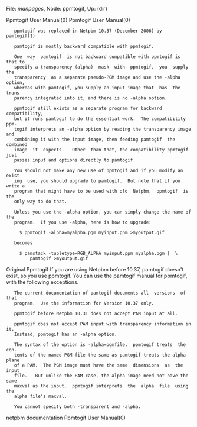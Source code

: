 File: *manpages*,  Node: ppmtogif,  Up: (dir)

Ppmtogif User Manual(0)                                Ppmtogif User Manual(0)



       ppmtogif was replaced in Netpbm 10.37 (December 2006) by pamtogif(1)

       pamtogif is mostly backward compatible with ppmtogif.

       One  way  pamtogif  is not backward compatible with ppmtogif is that to
       specify a transparency (alpha)  mask  with  ppmtogif,  you  supply  the
       transparency  as a separate pseudo-PGM image and use the -alpha option,
       whereas with pamtogif, you supply an input image that  has  the  trans-
       parency integrated into it, and there is no -alpha option.

       ppmtogif still exists as a separate program for backward compatibility,
       but it runs pamtogif to do the essential work.  The compatibility  ppm-
       togif interprets an -alpha option by reading the transparency image and
       combining it with the input image, then feeding pamtogif  the  combined
       image  it  expects.   Other  than that, the compatibility ppmtogif just
       passes input and options directly to pamtogif.

       You should not make any new use of ppmtogif and if you modify an exist-
       ing  use, you should upgrade to pamtogif.  But note that if you write a
       program that might have to be used with old  Netpbm,  ppmtogif  is  the
       only way to do that.

       Unless you use the -alpha option, you can simply change the name of the
       program.  If you use -alpha, here is how to upgrade:

         $ ppmtogif -alpha=myalpha.pgm myinput.ppm >myoutput.gif

       becomes

         $ pamstack -tupletype=RGB_ALPHA myinput.ppm myalpha.pgm |  \
             pamtogif >myoutput.gif



Original Ppmtogif
       If you are using Netpbm before 10.37, pamtogif doesn't  exist,  so  you
       use  ppmtogif.   You can use the pamtogif manual for ppmtogif, with the
       following exceptions.

       The current documentation of pamtogif documents all  versions  of  that
       program.  Use the information for Version 10.37 only.

       ppmtogif before Netpbm 10.31 does not accept PAM input at all.

       ppmtogif does not accept PAM input with transparency information in it.
       Instead, ppmtogif has an -alpha option.

       The syntax of the option is -alpha=pgmfile.  ppmtogif treats  the  con-
       tents of the named PGM file the same as pamtogif treats the alpha plane
       of a PAM.  The PGM image must have the same  dimensions  as  the  input
       file.   But unlike the PAM case, the alpha image need not have the same
       maxval as the input.  ppmtogif interprets  the  alpha  file  using  the
       alpha file's maxval.

       You cannot specify both -transparent and -alpha.



netpbm documentation                                   Ppmtogif User Manual(0)
